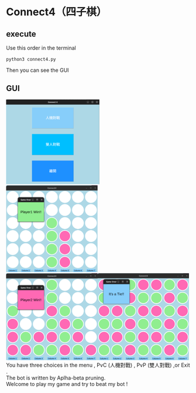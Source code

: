 # Connect4（四子棋）
## execute
 Use this order in the terminal
 ```
 python3 connect4.py
 ```
Then you can see the GUI

## GUI

 <img src="https://github.com/EdwardLeeee/my-picture/blob/main/start.png" width="255"><img src="https://github.com/EdwardLeeee/my-picture/blob/main/player1win.png" width="250">  
 <img src="https://github.com/EdwardLeeee/my-picture/blob/main/player2win.png" width="250"><img src="https://github.com/EdwardLeeee/my-picture/blob/main/draw.png" width="250">  
 You have three choices in the menu , PvC (人機對戰) , PvP (雙人對戰) ,or Exit .  
 The bot is written by Aplha-beta pruning.  
 Welcome to play my game and try to beat my bot !
